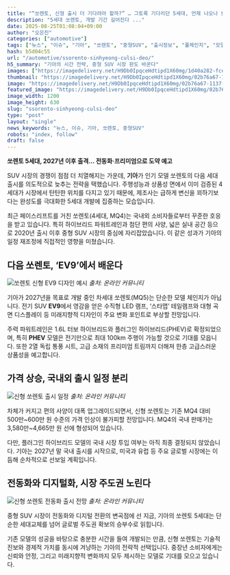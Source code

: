 ```yaml
---
title: "“쏘렌토, 신형 출시 더 기다려야 할까?” … 그토록 기다리던 5세대, 언제 나오나 보니 ‘2027년 가능성’"
description: "5세대 쏘렌토, 개발 기간 길어진다 ..."
date: 2025-08-25T01:08:04+09:00
author: "오은진"
categories: ["automotive"]
tags: ["뉴스", "이슈", "기아", "쏘렌토", "중형SUV", "출시정보", "풀체인지", "모델라이프사이클", "SUV시장전망"]
hash: b5d04c55
url: "/automotive/ssorento-sinhyeong-culsi-deo/"
h5_summary: "기아의 시간 전략, 중형 SUV 시장 판도 바꾼다"
images: ["https://imagedelivery.net/H9Db0IpqceHdtipd1X60mg/1d40a282-fcee-4550-1ef3-97db51a67500/public", "https://imagedelivery.net/H9Db0IpqceHdtipd1X60mg/67fdec71-2a0a-44da-c535-f77b357b9c00/public", "https://imagedelivery.net/H9Db0IpqceHdtipd1X60mg/02b76a67-1137-4716-c589-69704110ae00/public", "https://imagedelivery.net/H9Db0IpqceHdtipd1X60mg/734598a2-cdfd-417a-cd94-b940b4f5dd00/public"]
thumbnail: "https://imagedelivery.net/H9Db0IpqceHdtipd1X60mg/02b76a67-1137-4716-c589-69704110ae00/public"
image: "https://imagedelivery.net/H9Db0IpqceHdtipd1X60mg/02b76a67-1137-4716-c589-69704110ae00/public"
featured_image: "https://imagedelivery.net/H9Db0IpqceHdtipd1X60mg/02b76a67-1137-4716-c589-69704110ae00/public"
image_width: 1200
image_height: 630
slug: "ssorento-sinhyeong-culsi-deo"
type: "post"
layout: "single"
news_keywords: "뉴스, 이슈, 기아, 쏘렌토, 중형SUV"
robots: "index, follow"
draft: false
---
```


**쏘렌토 5세대, 2027년 이후 출격… 전동화·프리미엄으로 도약 예고**

SUV 시장의 경쟁이 점점 더 치열해지는 가운데, **기아**가 인기 모델 쏘렌토의 다음 세대 출시를 의도적으로 늦추는 전략을 택했습니다. 주행성능과 상품성 면에서 이미 검증된 4세대가 시장에서 탄탄한 위치를 다지고 있기 때문에, 제조사는 급하게 변신을 꾀하기보다는 완성도를 극대화한 5세대 개발에 집중하는 모습입니다.  
 
최근 페이스리프트를 거친 쏘렌토(4세대, MQ4)는 국내외 소비자들로부터 꾸준한 호응을 받고 있습니다. 특히 하이브리드 파워트레인과 첨단 편의 사양, 넓은 실내 공간 등으로 2020년 출시 이후 중형 SUV 시장의 중심에 자리잡았습니다. 이 같은 성과가 기아의 일정 재조정에 직접적인 영향을 미쳤습니다.

## 다음 쏘렌토, ‘EV9’에서 배운다

![쏘렌토 신형 EV9 디자인 예시](https://imagedelivery.net/H9Db0IpqceHdtipd1X60mg/734598a2-cdfd-417a-cd94-b940b4f5dd00/public)
*출처: 온라인 커뮤니티*


기아가 2027년을 목표로 개발 중인 차세대 쏘렌토(MQ5)는 단순한 모델 체인지가 아닙니다. 전기 SUV **EV9**에서 영감을 얻은 수직형 LED 램프, ‘스타맵’ 테일램프와 대형 곡면 디스플레이 등 미래지향적 디자인이 주요 변화 포인트로 부상할 전망입니다.  
 
주력 파워트레인은 1.6L 터보 하이브리드와 플러그인 하이브리드(PHEV)로 확정되었으며, 특히 **PHEV** 모델은 전기만으로 최대 100km 주행이 가능할 것으로 기대를 모읍니다. 또한 2열 독립 통풍 시트, 고급 소재의 프리미엄 트림까지 더해져 한층 고급스러운 상품성을 예고합니다.

## 가격 상승, 국내외 출시 일정 분리

![신형 쏘렌토 출시 일정](https://imagedelivery.net/H9Db0IpqceHdtipd1X60mg/1d40a282-fcee-4550-1ef3-97db51a67500/public)
*출처: 온라인 커뮤니티*


차체가 커지고 편의 사양이 대폭 업그레이드되면서, 신형 쏘렌토는 기존 MQ4 대비 500만~600만 원 수준의 가격 인상이 불가피할 전망입니다. MQ4의 국내 판매가는 3,580만~4,665만 원 선에 형성되어 있습니다.  
 
다만, 플러그인 하이브리드 모델의 국내 시장 투입 여부는 아직 최종 결정되지 않았습니다. 기아는 2027년 말 국내 출시를 시작으로, 미국과 유럽 등 주요 글로벌 시장에는 이듬해 순차적으로 선보일 계획입니다.

## 전동화와 디지털화, 시장 주도권 노린다

![신형 쏘렌토 전동화 출시 전망](https://imagedelivery.net/H9Db0IpqceHdtipd1X60mg/67fdec71-2a0a-44da-c535-f77b357b9c00/public)
*출처: 온라인 커뮤니티*


중형 SUV 시장이 전동화와 디지털 전환의 변곡점에 선 지금, 기아의 쏘렌토 5세대는 단순한 세대교체를 넘어 글로벌 주도권 확보의 승부수로 읽힙니다.  
 
기존 모델의 성공을 바탕으로 충분한 시간을 들여 개발되는 만큼, 신형 쏘렌토는 기술적 진보와 경제적 가치를 동시에 겨냥하는 기아의 전략적 선택입니다. 중장년 소비자에게는 신뢰와 안정, 그리고 미래지향적 변화까지 모두 제시하는 모델로 기대를 모으고 있습니다.
